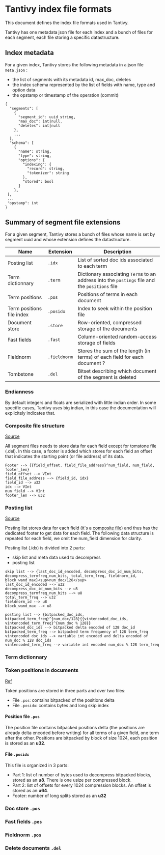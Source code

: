 # Tantivy index file formats
This document defines the index file formats used in Tantivy. 

Tantivy has one metadata json file for each index and a bunch of files for each segment, each file storing a specific datastructure.

## Index metadata
For a given index, Tantivy stores the following metadata in a json file `meta.json` :
- the list of segments with its metadata id, max_doc, deletes
- the index schema represented by the list of fields with name, type and option data
- the opstamp or timestamp of the operation (commit)

```
{
  "segments": [
    {
      "segment_id": uuid string,
      "max_doc": int|null,
      "deletes": int|null
    },
    ...
  ],
  "schema": [
    {
      "name": string,
      "type": string,
      "options": {
        "indexing": {
          "record": string,
          "tokenizer": string
        },
        "stored": bool
      }
    },
 ],
 ...
 "opstamp": int
}
```

## Summary of segment file extensions
For a given segment, Tantivy stores a bunch of files whose name is set by segment uuid and whose extension defines the datastructure.

| Name | Extension | Description |
| --- | --- | --- |
| Posting list | `.idx` | List of sorted doc ids associated to each term |
| Term dictionnary | `.term` | Dictionary associating `Term`s to an address into the `postings` file and the `positions` file |
| Term positions | `.pos` | Positions of terms in each document |
| Term positions file index | `.posidx` | Index to seek within the position file |
| Document store | `.store` | Row-oriented, compressed storage of the documents |
| Fast fields | `.fast` | Column-oriented random-access storage of fields |
| Fieldnorm | `.fieldnorm` | Stores the sum  of the length (in terms) of each field for each document ? |
| Tombstone | `.del` | Bitset describing which document of the segment is deleted  |


### Endianness
By default integers and floats are serialized with little indian order. In some specific cases, Tantivy uses big indian, in this case the documentation will explicitely indicates that.


### Composite file structure
[Source](../../src/common/composite_file.rs)

All segment files needs to store data for each field except for tomstone file (.del). In this case, a footer is added which stores for each field an offset that indicates the starting point (or file address) of its data.

```
Footer --> {{field_offset, field_file_address}^num_field, num_field, footer_len}
field_offset --> VInt
field_file_address --> {field_id, idx}
field_id --> u32
idx --> VInt
num_field --> VInt
footer_len --> u32
```


### Posting list
[Source](../../src/postings/serializer.rs)

Posting list stores data for each field (it's a [composite file](#composite-file-structure)) and thus has the dedicated footer to get data for each field. The following data structure is repeated for each field, we omit the num_field dimension for clarity.

Posting list (.idx) is divided into 2 parts:
- skip list and meta data used to decompress
- posting list

```
skip list --> {last_doc_id_encoded, decompress_doc_id_num_bits, decompress_termfreq_num_bits, total_term_freq, fieldnorm_id, block_wand_max}<sup>num_doc/128</sup>
last_doc_id_encoded --> u32
decompress_doc_id_num_bits --> u8
decompress_termfreq_num_bits --> u8
total_term_freq --> u32
fieldnorm_id --> u8
block_wand_max --> u8
```

```
posting list --> {bitpacked_doc_ids, bitpacked_term_freq}^{num_doc/128}{{vintencoded_doc_ids, vintencoded_term_freq}^{num_doc % 128}}
bitpacked_doc_ids --> bitpacked delta encoded of 128 doc_id
bitpacked_term_freq --> bitpacked term frequency of 128 term_freq
vintencoded_doc_ids --> variable int encoded and delta encoded of num_doc % 128 doc_ids
vintencoded_term_freq --> variable int encoded num_doc % 128 term_freq
```

### Term dictionnary

### Token positions in documents
[Ref](../../src/positions/serializer.rs)


Token positions are stored in three parts and over two files:
- File `.pos`: contains bitpacked of the positions delta
- File `.posidx`: contains bytes and long skip index


#### Position file `.pos`
The position file contains bitpacked positions delta (the positions are already delta encoded before writing) for all terms of a given field, one term after the other. 
Positions are bitpacked by block of size 1024, each position is stored as an **u32**.


#### File `.posidx`
This file is organized in 3 parts:
- Part 1: list of number of bytes used to decompress bitpacked blocks, stored as an **u8**. There is one usize per compressed block.
- Part 2: list of offsets for every 1024 compression blocks. An offset is stored as an **u64**.  
- Footer: number of long splits stored as an **u32**  


### Doc store `.pos`

### Fast fields `.pos`

### Fieldnorm `.pos`

### Delete documents `.del`



